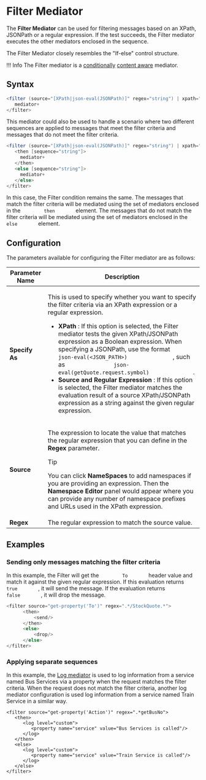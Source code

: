 # Filter Mediator

The **Filter Mediator** can be used for filtering messages based on an
XPath, JSONPath or a regular expression. If the test succeeds, the
Filter mediator executes the other mediators enclosed in the sequence.

The Filter Mediator closely resembles the "If-else" control structure.

!!! Info
    The Filter mediator is a [conditionally](ESB-Mediators_119131045.html#ESBMediators-Content-awareness) [content aware](ESB-Mediators_119131045.html#ESBMediators-Content-awareness) mediator.

## Syntax

``` java
<filter (source="[XPath|json-eval(JSONPath)]" regex="string") | xpath="[XPath|json-eval(JSONPath)]">
   mediator+
</filter>
```

This mediator could also be used to handle a scenario where two
different sequences are applied to messages that meet the filter
criteria and messages that do not meet the filter criteria.

``` java
<filter (source="[XPath|json-eval(JSONPath)]" regex="string") | xpath="[XPath|json-eval(JSONPath)]">
   <then [sequence="string"]>
     mediator+
   </then>
   <else [sequence="string"]>
     mediator+
   </else>
</filter>
```

In this case, the Filter condition remains the same. The messages that
match the filter criteria will be mediated using the set of mediators
enclosed in the `         then        ` element. The messages that do
not match the filter criteria will be mediated using the set of
mediators enclosed in the `         else        ` element.

## Configuration

The parameters available for configuring the Filter mediator are as
follows:

<table>
<thead>
<tr class="header">
<th>Parameter Name</th>
<th>Description</th>
</tr>
</thead>
<tbody>
<tr class="odd">
<td><strong>Specify As</strong></td>
<td><p>This is used to specify whether you want to specify the filter criteria via an XPath expression or a regular expression.</p>
<ul>
<li><strong>XPath</strong> : If this option is selected, the Filter mediator tests the given XPath/JSONPath expression as a Boolean expression. When specifying a JSONPath, use the format <code>               json-eval(&lt;JSON_PATH&gt;)              </code> , such as <code>               json-eval(getQuote.request.symbol)              </code>.</li>
<li><strong>Source and Regular Expression</strong> : If this option is selected, the Filter mediator matches the evaluation result of a source XPath/JSONPath expression as a string against the given regular expression.</li>
</ul></td>
</tr>
<tr class="even">
<td><strong>Source</strong></td>
<td><div class="content-wrapper">
<p>The expression to locate the value that matches the regular expression that you can define in the <strong>Regex</strong> parameter.</p>
<p>Tip</p>
<p>You can click <strong>NameSpaces</strong> to add namespaces if you are providing an expression. Then the <strong>Namespace Editor</strong> panel would appear where you can provide any number of namespace prefixes and URLs used in the XPath expression.</p>

</div></td>
</tr>
<tr class="odd">
<td><strong>Regex</strong></td>
<td>The regular expression to match the source value.</td>
</tr>
</tbody>
</table>

##  Examples

### Sending only messages matching the filter criteria

In this example, the Filter will get the `         To        ` header
value and match it against the given regular expression. If this
evaluation returns `         true        ` , it will send the message.
If the evaluation returns `         false        ` , it will drop the
message.

``` java
<filter source="get-property('To')" regex=".*/StockQuote.*">
      <then>
          <send/>
      </then>
      <else>
          <drop/>
      </else>
</filter>
```

### Applying separate sequences

In this example, the [Log mediator](log-Mediator.md) is used to log
information from a service named Bus Services via a property when the
request matches the filter criteria. When the request does not match the
filter criteria, another log mediator configuration is used log
information from a service named Train Service in a similar way.

```
<filter source="get-property('Action')" regex=".*getBusNo"> 
   <then> 
      <log level="custom"> 
         <property name="service" value="Bus Services is called"/> 
      </log> 
   </then> 
   <else> 
      <log level="custom"> 
         <property name="service" value="Train Service is called"/> 
      </log> 
   </else> 
</filter>
```
